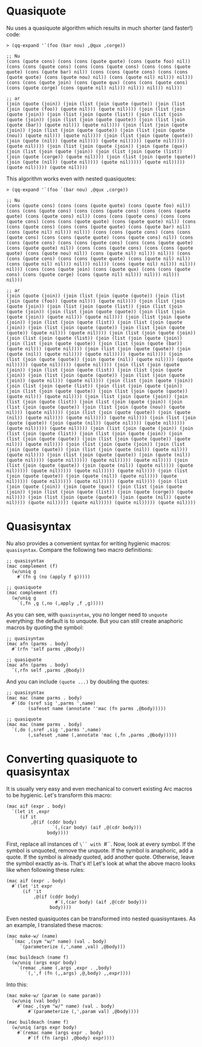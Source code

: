 Quasiquote
==========

Nu uses a quasiquote algorithm which results in much shorter (and faster!) code:

    > (qq-expand '`(foo (bar nou) ,@qux ,corge))

    ;; Nu
    (cons (quote cons) (cons (cons (quote quote) (cons (quote foo) nil)) (cons (cons (quote cons) (cons (cons (quote cons) (cons (cons (quote quote) (cons (quote bar) nil)) (cons (cons (quote cons) (cons (cons (quote quote) (cons (quote nou) nil)) (cons (quote nil) nil))) nil))) (cons (cons (quote join) (cons (quote qux) (cons (cons (quote cons) (cons (quote corge) (cons (quote nil) nil))) nil))) nil))) nil)))

    ;; ar
    (join (quote (join)) (join (list (join (quote (quote)) (join (list (join (quote (foo)) (quote nil))) (quote nil)))) (join (list (join (quote (join)) (join (list (join (quote (list)) (join (list (join (quote (join)) (join (list (join (quote (quote)) (join (list (join (quote (bar)) (quote nil))) (quote nil)))) (join (list (join (quote (join)) (join (list (join (quote (quote)) (join (list (join (quote (nou)) (quote nil))) (quote nil)))) (join (list (join (quote (quote)) (join (quote (nil)) (quote nil)))) (quote nil))))) (quote nil))))) (quote nil)))) (join (list (join (quote (join)) (join (quote (qux)) (join (list (join (quote (join)) (join (list (join (quote (list)) (join (quote (corge)) (quote nil)))) (join (list (join (quote (quote)) (join (quote (nil)) (quote nil)))) (quote nil))))) (quote nil))))) (quote nil))))) (quote nil))))


This algorithm works even with nested quasiquotes:

    > (qq-expand '`(foo `(bar nou) ,@qux ,corge))

    ;; Nu
    (cons (quote cons) (cons (cons (quote quote) (cons (quote foo) nil)) (cons (cons (quote cons) (cons (cons (quote cons) (cons (cons (quote quote) (cons (quote cons) nil)) (cons (cons (quote cons) (cons (cons (quote cons) (cons (cons (quote quote) (cons (quote quote) nil)) (cons (cons (quote cons) (cons (cons (quote quote) (cons (quote bar) nil)) (cons (quote nil) nil))) nil))) (cons (cons (quote cons) (cons (cons (quote cons) (cons (cons (quote quote) (cons (quote cons) nil)) (cons (cons (quote cons) (cons (cons (quote cons) (cons (cons (quote quote) (cons (quote quote) nil)) (cons (cons (quote cons) (cons (cons (quote quote) (cons (quote nou) nil)) (cons (quote nil) nil))) nil))) (cons (cons (quote cons) (cons (cons (quote quote) (cons (quote nil) nil)) (cons (quote nil) nil))) nil))) nil))) (cons (quote nil) nil))) nil))) nil))) (cons (cons (quote join) (cons (quote qux) (cons (cons (quote cons) (cons (quote corge) (cons (quote nil) nil))) nil))) nil))) nil)))

    ;; ar
    (join (quote (join)) (join (list (join (quote (quote)) (join (list (join (quote (foo)) (quote nil))) (quote nil)))) (join (list (join (quote (join)) (join (list (join (quote (list)) (join (list (join (quote (join)) (join (list (join (quote (quote)) (join (list (join (quote (join)) (quote nil))) (quote nil)))) (join (list (join (quote (join)) (join (list (join (quote (list)) (join (list (join (quote (join)) (join (list (join (quote (quote)) (join (list (join (quote (quote)) (quote nil))) (quote nil)))) (join (list (join (quote (join)) (join (list (join (quote (list)) (join (list (join (quote (join)) (join (list (join (quote (quote)) (join (list (join (quote (bar)) (quote nil))) (quote nil)))) (join (list (join (quote (quote)) (join (quote (nil)) (quote nil)))) (quote nil))))) (quote nil)))) (join (list (join (quote (quote)) (join (quote (nil)) (quote nil)))) (quote nil))))) (quote nil))))) (quote nil)))) (join (list (join (quote (join)) (join (list (join (quote (list)) (join (list (join (quote (join)) (join (list (join (quote (quote)) (join (list (join (quote (join)) (quote nil))) (quote nil)))) (join (list (join (quote (join)) (join (list (join (quote (list)) (join (list (join (quote (join)) (join (list (join (quote (quote)) (join (list (join (quote (quote)) (quote nil))) (quote nil)))) (join (list (join (quote (join)) (join (list (join (quote (list)) (join (list (join (quote (join)) (join (list (join (quote (quote)) (join (list (join (quote (nou)) (quote nil))) (quote nil)))) (join (list (join (quote (quote)) (join (quote (nil)) (quote nil)))) (quote nil))))) (quote nil)))) (join (list (join (quote (quote)) (join (quote (nil)) (quote nil)))) (quote nil))))) (quote nil))))) (quote nil)))) (join (list (join (quote (join)) (join (list (join (quote (list)) (join (list (join (quote (join)) (join (list (join (quote (quote)) (join (list (join (quote (quote)) (quote nil))) (quote nil)))) (join (list (join (quote (join)) (join (list (join (quote (quote)) (join (list (join (quote (nil)) (quote nil))) (quote nil)))) (join (list (join (quote (quote)) (join (quote (nil)) (quote nil)))) (quote nil))))) (quote nil))))) (quote nil)))) (join (list (join (quote (quote)) (join (quote (nil)) (quote nil)))) (quote nil))))) (quote nil))))) (quote nil))))) (quote nil)))) (join (list (join (quote (quote)) (join (quote (nil)) (quote nil)))) (quote nil))))) (quote nil))))) (quote nil))))) (quote nil)))) (join (list (join (quote (join)) (join (quote (qux)) (join (list (join (quote (join)) (join (list (join (quote (list)) (join (quote (corge)) (quote nil)))) (join (list (join (quote (quote)) (join (quote (nil)) (quote nil)))) (quote nil))))) (quote nil))))) (quote nil))))) (quote nil))))


Quasisyntax
===========

Nu also provides a convenient syntax for writing hygienic macros:
`quasisyntax`. Compare the following two macro definitions:

    ;; quasisyntax
    (mac complement (f)
      (w/uniq g
        #`(fn g (no (apply f g)))))

    ;; quasiquote
    (mac complement (f)
      (w/uniq g
        `(,fn ,g (,no (,apply ,f ,g)))))

As you can see, with `quasisyntax`, you no longer need to `unquote`
everything: the default is to unquote. But you can still create anaphoric
macros by quoting the symbol:

    ;; quasisyntax
    (mac afn (parms . body)
      #`(rfn 'self parms ,@body))

    ;; quasiquote
    (mac afn (parms . body)
      `(,rfn self ,parms ,@body))

And you can include `(quote ...)` by doubling the quotes:

    ;; quasisyntax
    (mac mac (name parms . body)
      #`(do (sref sig ',parms ',name)
            (safeset name (annotate ''mac (fn parms ,@body)))))

    ;; quasiquote
    (mac mac (name parms . body)
      `(,do (,sref ,sig ',parms ',name)
            (,safeset ,name (,annotate 'mac (,fn ,parms ,@body)))))


Converting quasiquote to quasisyntax
====================================

It is usually very easy and even mechanical to convert existing Arc macros to
be hygienic. Let's transform this macro:

    (mac aif (expr . body)
      `(let it ,expr
         (if it
             ,@(if (cddr body)
                     `(,(car body) (aif ,@(cdr body)))
                   body))))

First, replace all instances of `\`` with `#\``. Now, look at every symbol.
If the symbol is unquoted, remove the unquote. If the symbol is anaphoric,
add a quote. If the symbol is already quoted, add another quote. Otherwise,
leave the symbol exactly as-is. That's it! Let's look at what the above macro
looks like when following these rules:

    (mac aif (expr . body)
      #`(let 'it expr
          (if 'it
              ,@(if (cddr body)
                      #`(,(car body) (aif ,@(cdr body)))
                    body))))

Even nested quasiquotes can be transformed into nested quasisyntaxes. As an
example, I translated these macros:

    (mac make-w/ (name)
      `(mac ,(sym "w/" name) (val . body)
         `(parameterize (,',name ,val) ,@body)))

    (mac buildeach (name f)
      (w/uniq (args expr body)
        `(remac ,name (,args ,expr . ,body)
           `(,',f (fn (,,args) ,@,body) ,,expr))))

Into this:

    (mac make-w/ (param (o name param))
      (w/uniq (val body)
        #`(mac ,(sym "w/" name) (val . body)
            #`(parameterize (,',param val) ,@body))))

    (mac buildeach (name f)
      (w/uniq (args expr body)
        #`(remac name (args expr . body)
            #`(f (fn (args) ,@body) expr))))
